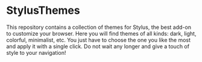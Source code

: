 # StylusThemes
This repository contains a collection of themes for Stylus, the best add-on to customize your browser. Here you will find themes of all kinds: dark, light, colorful, minimalist, etc. You just have to choose the one you like the most and apply it with a single click. Do not wait any longer and give a touch of style to your navigation!
